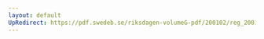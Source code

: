 ```yaml
---
layout: default
UpRedirect: https://pdf.swedeb.se/riksdagen-volumeG-pdf/200102/reg_200102/reg_200102_0388.pdf
---
```


